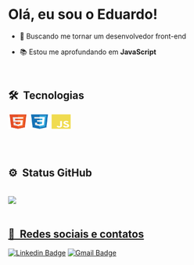 <h1 align="left">Olá, eu sou o Eduardo!</h1>

- 🚀 Buscando me tornar um desenvolvedor front-end

- 📚 Estou me aprofundando em **JavaScript**

<br>

## 🛠 &nbsp;Tecnologias

<div style="display: inline_block">
  <img align="center" alt="HTML" height="30" width="40" src="https://raw.githubusercontent.com/devicons/devicon/master/icons/html5/html5-original.svg">
  <img align="center" alt="CSS" height="30" width="40" src="https://raw.githubusercontent.com/devicons/devicon/master/icons/css3/css3-original.svg">
  <img align="center" alt="JS" height="30" width="40" src="https://raw.githubusercontent.com/devicons/devicon/master/icons/javascript/javascript-plain.svg">
</div>

<br><br>

## ⚙️ &nbsp;Status GitHub
<br>

<div align="left">
  <a href="https://github.com/edusmpaio">
  <img height="180em" src="https://github-readme-stats.vercel.app/api?username=edusmpaio&show_icons=true&theme=dark&include_all_commits=true&count_private=true"/>
</div>

<br>

## 💬 &nbsp;Redes sociais e contatos
[![Linkedin Badge](https://img.shields.io/badge/-Linkedin-blue?style=flat-square&logo=Linkedin&logoColor=white&link=https://www.linkedin.com/in/edusmpaio/)](https://www.linkedin.com/in/edusmpaio/) 
[![Gmail Badge](https://img.shields.io/badge/-edumspaio1@gmail.com-c14438?style=flat-square&logo=Gmail&logoColor=white&link=mailto:edusmpaio1@gmail.com)](mailto:edusmpaio1@gmail.com)
